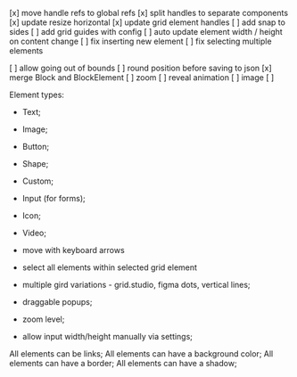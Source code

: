 [x] move handle refs to global refs
[x] split handles to separate components
[x] update resize horizontal
[x] update grid element handles
[ ] add snap to sides
[ ] add grid guides with config
[ ] auto update element width / height on content change
[ ] fix inserting new element
[ ] fix selecting multiple elements

[ ] allow going out of bounds
[ ] round position before saving to json
[x] merge Block and BlockElement
[ ] zoom
[ ] reveal animation
[ ] image
[ ] 

Element types:
- Text;
- Image;
- Button;
- Shape;
- Custom;

- Input (for forms);
- Icon;
- Video;


- move with keyboard arrows
- select all elements within selected grid element
- multiple gird variations - grid.studio, figma dots, vertical lines;
- draggable popups;
- zoom level;
- allow input width/height manually via settings;

All elements can be links;
All elements can have a background color;
All elements can have a border;
All elements can have a shadow;